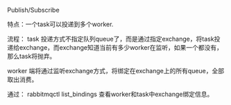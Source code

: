 Publish/Subscribe

特点：一个task可以投递到多个worker.

流程： task 投递方式不指定队列queue了，而是通过指定exchange，将task投递给exchange，而exchange知道当前有多少worker在监听，如果一个都没有，那么task将抛弃。

worker 端将通过监听exchange方式，将绑定在exchange上的所有queue，全部取出消费。

通过： rabbitmqctl list_bindings 查看worker和task中exchange绑定信息。